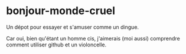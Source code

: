 # bonjour-monde-cruel
Un dépot pour essayer et s'amuser comme un dingue.

Car oui, bien qu'étant un homme cis, j'aimerais (moi aussi) comprendre comment utiliser github et un violoncelle.
